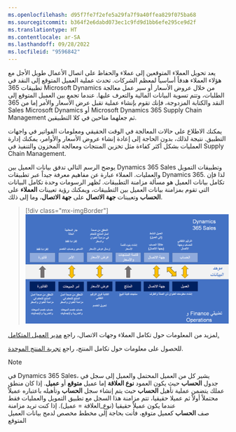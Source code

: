 ```yaml
---
ms.openlocfilehash: d95f7fe7f2efe5a29fa7f9a40ffea829f075ba68
ms.sourcegitcommit: b364f2e6dabd073ec1c9fd9d1bb6efe295ce9d2f
ms.translationtype: HT
ms.contentlocale: ar-SA
ms.lasthandoff: 09/28/2022
ms.locfileid: "9596842"
---
```

يعد تحويل العملاء المتوقعين إلى عملاء والحفاظ على اتصال الأعمال طويل الأجل مع هؤلاء العملاء هدفاً أساسياً لمعظم الشركات. تحدث عملية العميل المتوقع إلى النقد في تطبيقات 365 Microsoft Dynamics من خلال عروض الأسعار أو سير عمل معالجة الطلبات، وتتم تسوية البيانات المالية والتعرف عليها. عندما تجمع بين العميل المتوقع إلى النقد والكتابة المزدوجة، فإنك تقوم بإنشاء عملية تقبل عرض الأسعار والأمر إما من 365 Sales Microsoft Dynamics أو Microsoft Dynamics 365 Supply Chain Management ثم جعلهما متاحين في كلا التطبيقين.

يمكنك الاطلاع على حالات المعالجة في الوقت الحقيقي ومعلومات الفواتير في واجهات التطبيق. نتيجة لذلك، بدون الحاجة إلى إعادة إنشاء عروض الأسعار والأوامر، يمكنك إدارة العمليات بشكل أكثر كفاءة مثل تخزين المنتجات ومعالجة المخزون والتنفيذ في Supply Chain Management.

يوضح الرسم التالي تدفق بيانات العميل بين Dynamics 365 Sales وتطبيقات التمويل والعمليات. العملاء عبارة عن مفاهيم معرفة جيداً عبر تطبيقات Dynamics 365. لذا فإن تكامل بيانات العميل هو مسألة مزامنة التطبيقات. تُظهر الرسومات وحدة تكامل البيانات التي تقوم بمزامنة بيانات العميل بين التطبيقات، ويمكنك رؤية تعيينات **العملاء** على **الحساب** وتعيينات **جهة الاتصال** على **جهة الاتصال**، وما إلى ذلك.

> [!div class="mx-imgBorder"]
> [![رسم بياني لمتكامل البيانات بين Dynamics 365 Sales وتطبيقات التمويل والعمليات.](../media/flow-data.png)](../media/flow-data.png#lightbox)

لمزيد من المعلومات حول تكامل العملاء وجهات الاتصال، راجع [مدير العميل المتكامل.](/dynamics365/fin-ops-core/dev-itpro/data-entities/dual-write/customer-mapping/?azure-portal=true)

للحصول على معلومات حول تكامل المنتج، راجع [تجربة المنتج الموحدة](/dynamics365/fin-ops-core/dev-itpro/data-entities/dual-write/product-mapping/?azure-portal=true).

> [!NOTE]
> في Dynamics 365 Sales، يشير كل من العميل المحتمل والعميل إلى سجل في جدول **الحساب** حيث يكون العمود **نوع العلاقة** إما عميل **متوقع** أو **عميل**. إذا كان منطق عملك يتضمن عملية تأهيل **الحساب** حيث يتم إنشاء سجل **الحساب** وتأهيله باعتباره عميلاً محتملاً أولاً ثم عميلا حقيقيا، تتم مزامنة هذا السجل مع تطبيق التمويل والعمليات فقط عندما يكون عميلاً حقيقيا (نوع_العلاقة = عميل). إذا كنت تريد مزامنة صف **الحساب** كعميل متوقع، فأنت بحاجة إلى مخطط مخصص لدمج بيانات العميل المتوقع
